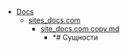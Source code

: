 - <a href = "E:\Node_projects\Node_Way\NBase\_Md\_Index\__Closer\_WEB_API\WHATWG\_Encoding\Part_I\content\Docs\cat.Docs\dir.Docs.md">Docs</a>
    - <a href = "E:\Node_projects\Node_Way\NBase\_Md\_Index\__Closer\_WEB_API\WHATWG\_Encoding\Part_I\content\Docs\sites_docs.com\cat.sites_docs.com\dir.sites_docs.com.md">sites_docs.com</a>
        - <a href = "E:\Node_projects\Node_Way\NBase\_Md\_Index\__Closer\_WEB_API\WHATWG\_Encoding\Part_I\content\Docs\sites_docs.com\site_docs.com copy.md">site_docs.com copy.md</a>
            - *# Сущности
    
